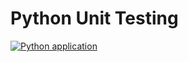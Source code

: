 ﻿# Python Unit Testing

[![Python application](https://github.com/chirbard/python-unit-testing/actions/workflows/python-app.yml/badge.svg)](https://github.com/chirbard/python-unit-testing/actions/workflows/python-app.yml)
